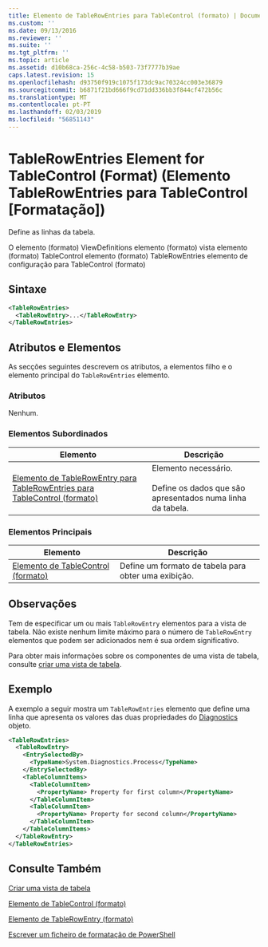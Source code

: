 ```yaml
---
title: Elemento de TableRowEntries para TableControl (formato) | Documentos da Microsoft
ms.custom: ''
ms.date: 09/13/2016
ms.reviewer: ''
ms.suite: ''
ms.tgt_pltfrm: ''
ms.topic: article
ms.assetid: d10b68ca-256c-4c58-b503-73f7777b39ae
caps.latest.revision: 15
ms.openlocfilehash: d93750f919c1075f173dc9ac70324cc003e36879
ms.sourcegitcommit: b6871f21bd666f9cd71dd336bb3f844cf472b56c
ms.translationtype: MT
ms.contentlocale: pt-PT
ms.lasthandoff: 02/03/2019
ms.locfileid: "56851143"
---
```

# <a name="tablerowentries-element-for-tablecontrol-format"></a>TableRowEntries Element for TableControl (Format) (Elemento TableRowEntries para TableControl [Formatação])

Define as linhas da tabela.

O elemento (formato) ViewDefinitions elemento (formato) vista elemento (formato) TableControl elemento (formato) TableRowEntries elemento de configuração para TableControl (formato)

## <a name="syntax"></a>Sintaxe

```xml
<TableRowEntries>
  <TableRowEntry>...</TableRowEntry>
</TableRowEntries>
```

## <a name="attributes-and-elements"></a>Atributos e Elementos

As secções seguintes descrevem os atributos, a elementos filho e o elemento principal do `TableRowEntries` elemento.

### <a name="attributes"></a>Atributos

Nenhum.

### <a name="child-elements"></a>Elementos Subordinados

|Elemento|Descrição|
|-------------|-----------------|
|[Elemento de TableRowEntry para TableRowEntries para TableControl (formato)](./tablerowentry-element-for-tablerowentroes-for-tablecontrol-format.md)|Elemento necessário.<br /><br /> Define os dados que são apresentados numa linha da tabela.|

### <a name="parent-elements"></a>Elementos Principais

|Elemento|Descrição|
|-------------|-----------------|
|[Elemento de TableControl (formato)](./tablecontrol-element-format.md)|Define um formato de tabela para obter uma exibição.|

## <a name="remarks"></a>Observações

Tem de especificar um ou mais `TableRowEntry` elementos para a vista de tabela. Não existe nenhum limite máximo para o número de `TableRowEntry` elementos que podem ser adicionados nem é sua ordem significativo.

Para obter mais informações sobre os componentes de uma vista de tabela, consulte [criar uma vista de tabela](./creating-a-table-view.md).

## <a name="example"></a>Exemplo

A exemplo a seguir mostra um `TableRowEntries` elemento que define uma linha que apresenta os valores das duas propriedades do [Diagnostics](/dotnet/api/System.Diagnostics.Process) objeto.

```xml
<TableRowEntries>
  <TableRowEntry>
    <EntrySelectedBy>
      <TypeName>System.Diagnostics.Process</TypeName>
    </EntrySelectedBy>
    <TableColumnItems>
      <TableColumnItem>
        <PropertyName> Property for first column</PropertyName>
      </TableColumnItem>
      <TableColumnItem>
        <PropertyName> Property for second column</PropertyName>
      </TableColumnItem>
    </TableColumnItems>
  </TableRowEntry>
</TableRowEntries>

```

## <a name="see-also"></a>Consulte Também

[Criar uma vista de tabela](./creating-a-table-view.md)

[Elemento de TableControl (formato)](./tablecontrol-element-format.md)

[Elemento de TableRowEntry (formato)](./tablerowentry-element-for-tablerowentroes-for-tablecontrol-format.md)

[Escrever um ficheiro de formatação de PowerShell](./writing-a-powershell-formatting-file.md)
